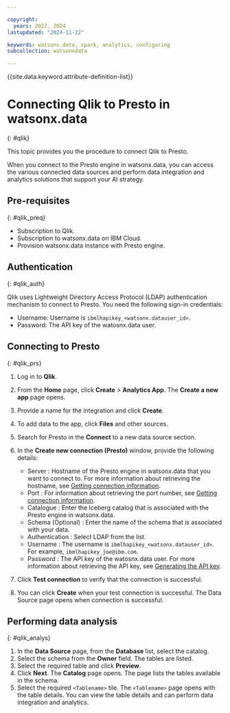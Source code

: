 ```yaml
---

copyright:
  years: 2022, 2024
lastupdated: "2024-11-22"

keywords: watsonx.data, spark, analytics, configuring
subcollection: watsonxdata

---
```


{{site.data.keyword.attribute-definition-list}}

# Connecting Qlik to Presto in watsonx.data
{: #qlik}

This topic provides you the procedure to connect Qlik to Presto.

When you connect to the Presto engine in watsonx.data, you can access the various connected data sources and perform data integration and analytics solutions that support your AI strategy.


## Pre-requisites
{: #qlik_preq}


* Subscription to Qlik.
* Subscription to watsonx.data on IBM Cloud.
* Provision watsonx.data instance with Presto engine.


## Authentication
{: #qlik_auth}

Qlik uses Lightweight Directory Access Protocol (LDAP) authentication mechanism to connect to Presto. You need the following sign-in credentials:
* Username: Username is `ibmlhapikey_<watsonx.datauser_id>`.
* Password: The API key of the watosnx.data user.

## Connecting to Presto
{: #qlik_prs}


1.	Log in to **Qlik**.
2.	From the **Home** page, click **Create** > **Analytics App**. The **Create a new app** page opens.
3.	Provide a name for the integration and click **Create**.
4.	To add data to the app, click **Files** and other sources.
5.	Search for Presto in the **Connect** to a new data source section.
6.	In the **Create new connection (Presto)** window, provide the following details:

    *	Server : Hostname of the Presto engine in watsonx.data that you want to connect to. For more information about retrieving the hostname, see [Getting connection information]({{site.data.keyword.ref-get_connection-link}}).
    *	Port : For information about retrieving the port number, see [Getting connection information]({{site.data.keyword.ref-get_connection-link}}).
    *	Catalogue : Enter the Iceberg catalog that is associated with the Presto engine in watsonx.data.
    *	Schema (Optional) : Enter the name of the schema that is associated with your data.
    *	Authentication : Select LDAP from the list.
    *	Username : The username is `ibmlhapikey_<watsonx.datauser_id>`. For example, `ibmlhapikey_joe@ibm.com`.
    *	Password : The API key of the watosnx.data user. For more information about retrieving the API key, see [Generating the API key]({{site.data.keyword.ref-con-presto-serv-link}}).

7.	Click **Test connection** to verify that the connection is successful.
8.	You can click **Create** when your test connection is successful. The Data Source page opens when connection is successful.

## Performing data analysis
{: #qlik_analys}

1.	In the **Data Source** page,  from the **Database** list, select the catalog.
2.	Select the schema from the **Owner** field. The tables are listed.
3.	Select the required table and click **Preview**.
4.	Click **Next**. The **Catalog** page opens. The page lists the tables available in the schema.
5.	Select the required `<Tablename>` tile. The `<Tablename>` page opens with the table details. You can view the table details and can perform data integration and analytics.
